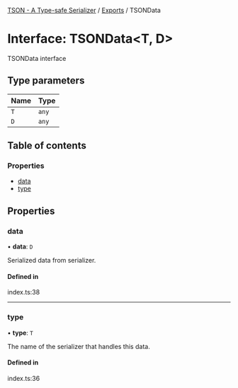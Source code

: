 [TSON - A Type-safe Serializer](../README.md) / [Exports](../modules.md) / TSONData

# Interface: TSONData<T, D\>

TSONData interface

## Type parameters

| Name | Type |
| :------ | :------ |
| `T` | `any` |
| `D` | `any` |

## Table of contents

### Properties

- [data](TSONData.md#data)
- [type](TSONData.md#type)

## Properties

### data

• **data**: `D`

Serialized data from serializer.

#### Defined in

index.ts:38

___

### type

• **type**: `T`

The name of the serializer that handles this data.

#### Defined in

index.ts:36
